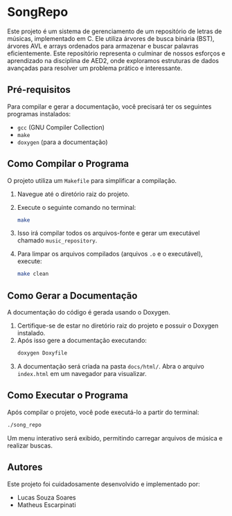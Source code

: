 # SongRepo
Este projeto é um sistema de gerenciamento de um repositório de letras de músicas, implementado em C. Ele utiliza árvores de busca binária (BST), árvores AVL e arrays ordenados para armazenar e buscar palavras eficientemente.
Este repositório representa o culminar de nossos esforços e aprendizado na disciplina de AED2, onde exploramos estruturas de dados avançadas para resolver um problema prático e interessante.

## Pré-requisitos

Para compilar e gerar a documentação, você precisará ter os seguintes programas instalados:

* `gcc` (GNU Compiler Collection)
* `make`
* `doxygen` (para a documentação)

## Como Compilar o Programa

O projeto utiliza um `Makefile` para simplificar a compilação.

1.  Navegue até o diretório raiz do projeto.
2.  Execute o seguinte comando no terminal:

    ```sh
    make
    ```
3.  Isso irá compilar todos os arquivos-fonte e gerar um executável chamado `music_repository`.

4.  Para limpar os arquivos compilados (arquivos `.o` e o executável), execute:
    ```sh
    make clean
    ```

## Como Gerar a Documentação

A documentação do código é gerada usando o Doxygen.

1.  Certifique-se de estar no diretório raiz do projeto e possuir o Doxygen instalado.
2.  Após isso gere a documentação executando:
    ```sh
    doxygen Doxyfile
    ```
3.  A documentação será criada na pasta `docs/html/`. Abra o arquivo `index.html` em um navegador para visualizar.

## Como Executar o Programa

Após compilar o projeto, você pode executá-lo a partir do terminal:

```sh
./song_repo
```

Um menu interativo será exibido, permitindo carregar arquivos de música e realizar buscas.

## Autores

Este projeto foi cuidadosamente desenvolvido e implementado por:

* Lucas Souza Soares
* Matheus Escarpinati
